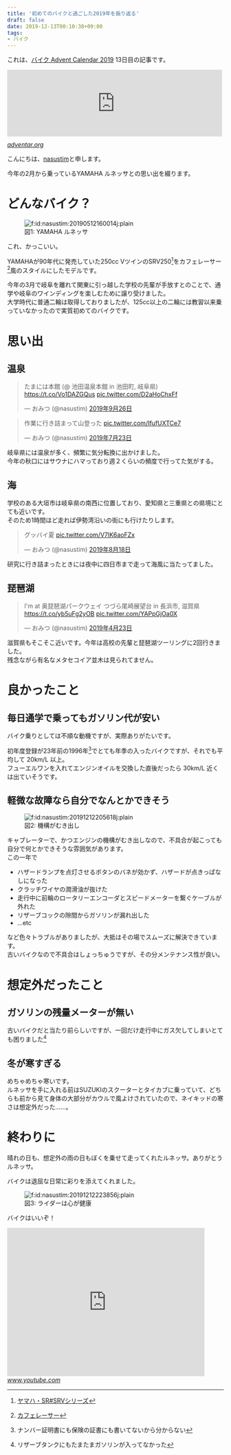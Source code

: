 ```yaml
---
title: '初めてのバイクと過ごした2019年を振り返る'
draft: false
date: 2019-12-13T00:10:38+09:00
tags:
- バイク
---
```

これは、<a href="https://adventar.org/calendars/4274">バイク Advent Calendar 2019</a> 13日目の記事です。


<iframe src="https://hatenablog-parts.com/embed?url=https%3A%2F%2Fadventar.org%2Fcalendars%2F4274" title="バイク Advent Calendar 2019 - Adventar" class="embed-card embed-webcard" scrolling="no" frameborder="0" style="display: block; width: 100%; height: 155px; max-width: 500px; margin: 10px 0px;"></iframe><cite class="hatena-citation"><a href="https://adventar.org/calendars/4274">adventar.org</a></cite>


こんにちは、<a href="https://twitter.com/nasustim">nasustim</a>と申します。


今年の2月から乗っているYAMAHA ルネッサとの思い出を綴ります。


# どんなバイク？

<figure class="figure-image figure-image-fotolife" title="図1: YAMAHA ルネッサ"><span itemscope itemtype="http://schema.org/Photograph"><img loading="lazy" src="/images/20190512160014.jpg" alt="f:id:nasustim:20190512160014j:plain" title="" class="hatena-fotolife" itemprop="image"></span><figcaption>図1: YAMAHA ルネッサ</figcaption></figure>


これ、かっこいい。


YAMAHAが90年代に発売していた250cc VツインのSRV250[^1]をカフェレーサー[^2]風のスタイルにしたモデルです。


今年の3月で岐阜を離れて関東に引っ越した学校の先輩が手放すとのことで、通学や岐阜のワインディングを楽しむために譲り受けました。  
大学時代に普通二輪は取得しておりましたが、125cc以上の二輪には教習以来乗っていなかったので実質初めてのバイクです。

# 思い出

## 温泉

<blockquote data-conversation="none" class="twitter-tweet" data-lang="ja"><p lang="ja" dir="ltr">たまには本館 (@ 池田温泉本館 in 池田町, 岐阜県) <a href="https://t.co/Vo1DAZGQus">https://t.co/Vo1DAZGQus</a> <a href="https://t.co/D2aHoChxFf">pic.twitter.com/D2aHoChxFf</a></p>&mdash; おみつ (@nasustim) <a href="https://twitter.com/nasustim/status/1177139245967974401?ref_src=twsrc%5Etfw">2019年9月26日</a></blockquote> <script async src="https://platform.twitter.com/widgets.js" charset="utf-8"></script> 


<blockquote data-conversation="none" class="twitter-tweet" data-lang="ja"><p lang="ja" dir="ltr">作業に行き詰まって山登った <a href="https://t.co/IfufUXTCe7">pic.twitter.com/IfufUXTCe7</a></p>&mdash; おみつ (@nasustim) <a href="https://twitter.com/nasustim/status/1153554685342580736?ref_src=twsrc%5Etfw">2019年7月23日</a></blockquote> <script async src="https://platform.twitter.com/widgets.js" charset="utf-8"></script> 


岐阜県には温泉が多く、頻繁に気分転換に出かけました。  
今年の秋口にはサウナにハマっており週２くらいの頻度で行ってた気がする。

## 海

学校のある大垣市は岐阜県の南西に位置しており、愛知県と三重県との県境にとても近いです。  
そのため1時間ほど走れば伊勢湾沿いの街にも行けたりします。

<blockquote data-conversation="none" class="twitter-tweet" data-lang="ja"><p lang="ja" dir="ltr">グッバイ夏 <a href="https://t.co/V7lK6aoFZx">pic.twitter.com/V7lK6aoFZx</a></p>&mdash; おみつ (@nasustim) <a href="https://twitter.com/nasustim/status/1163098534146482176?ref_src=twsrc%5Etfw">2019年8月18日</a></blockquote> <script async src="https://platform.twitter.com/widgets.js" charset="utf-8"></script> 


研究に行き詰まったときには夜中に四日市まで走って海風に当たってました。


## 琵琶湖

<blockquote data-conversation="none" class="twitter-tweet" data-lang="ja"><p lang="ja" dir="ltr">I&#39;m at 奥琵琶湖パークウェイ つづら尾崎展望台 in 長浜市, 滋賀県 <a href="https://t.co/yb5uFg2yOB">https://t.co/yb5uFg2yOB</a> <a href="https://t.co/YAPpGjOa0X">pic.twitter.com/YAPpGjOa0X</a></p>&mdash; おみつ (@nasustim) <a href="https://twitter.com/nasustim/status/1120544991984672768?ref_src=twsrc%5Etfw">2019年4月23日</a></blockquote> <script async src="https://platform.twitter.com/widgets.js" charset="utf-8"></script> 


滋賀県もそこそこ近いです。今年は高校の先輩と琵琶湖ツーリングに2回行きました。  
残念ながら有名なメタセコイア並木は見られてません。


# 良かったこと

## 毎日通学で乗ってもガソリン代が安い

バイク乗りとしては不順な動機ですが、実際ありがたいです。


初年度登録が23年前の1996年[^3]でとても年季の入ったバイクですが、それでも平均して 20km/L 以上。  
フューエルワンを入れてエンジンオイルを交換した直後だったら 30km/L 近くは出ていそうです。


## 軽微な故障なら自分でなんとかできそう

<figure class="figure-image figure-image-fotolife" title="図2: 機構がむき出し"><span itemscope itemtype="http://schema.org/Photograph"><img loading="lazy" src="/images/20191212205618.jpg" alt="f:id:nasustim:20191212205618j:plain" title="" class="hatena-fotolife" itemprop="image"></span><figcaption>図2: 機構がむき出し</figcaption></figure>


キャブレーターで、かつエンジンの機構がむき出しなので、不具合が起こっても自分で何とかできそうな雰囲気があります。  
この一年で

- ハザードランプを点灯させるボタンのバネが効かず、ハザードが点きっぱなしになった
- クラッチワイヤの潤滑油が抜けた
- 走行中に前輪のロータリーエンコーダとスピードメーターを繋ぐケーブルが外れた
- リザーブコックの隙間からガソリンが漏れ出した
- ...etc


など色々トラブルがありましたが、大抵はその場でスムーズに解決できています。  
古いバイクなので不具合はしょっちゅうですが、その分メンテナンス性が良い。


# 想定外だったこと

## ガソリンの残量メーターが無い

古いバイクだと当たり前らしいですが、一回だけ走行中にガス欠してしまいとても困りました[^4]


## 冬が寒すぎる

めちゃめちゃ寒いです。  
ルネッサを手に入れる前はSUZUKIのスクーターとタイカブに乗っていて、どちらも前から見て身体の大部分がカウルで風よけされていたので、ネイキッドの寒さは想定外だった......。

# 終わりに

晴れの日も、想定外の雨の日もぼくを乗せて走ってくれたルネッサ。ありがとうルネッサ。


バイクは退屈な日常に彩りを添えてくれました。


<figure class="figure-image figure-image-fotolife" title="図3: ライダーは心が健康"><span itemscope itemtype="http://schema.org/Photograph"><img loading="lazy" src="/images/20191212223856.jpg" alt="f:id:nasustim:20191212223856j:plain" title="" class="hatena-fotolife" itemprop="image"></span><figcaption>図3: ライダーは心が健康</figcaption></figure>


バイクはいいぞ！


<iframe width="459" height="344" src="https://www.youtube.com/embed/DZ2TCZJ2lKM?feature=oembed" frameborder="0" allow="accelerometer; autoplay; clipboard-write; encrypted-media; gyroscope; picture-in-picture" allowfullscreen></iframe><cite class="hatena-citation"><a href="https://www.youtube.com/watch?v=DZ2TCZJ2lKM">www.youtube.com</a></cite>


[^1]: [ヤマハ・SR#SRVシリーズ](https://ja.wikipedia.org/wiki/%E3%83%A4%E3%83%9E%E3%83%8F%E3%83%BBSR#SRV%E3%82%B7%E3%83%AA%E3%83%BC%E3%82%BA)
[^2]: [カフェレーサー](https://ja.wikipedia.org/wiki/%E3%82%AB%E3%83%95%E3%82%A7%E3%83%AC%E3%83%BC%E3%82%B5%E3%83%BC)
[^3]: ナンバー証明書にも保険の証書にも書いてないから分からない
[^4]: リザーブタンクにもたまたまガソリンが入ってなかった
